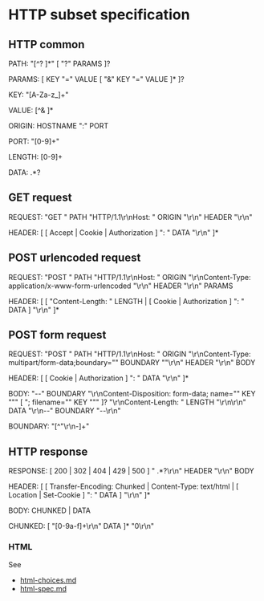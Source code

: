 # HTTP subset specification

## HTTP common

PATH: "[^? ]*" [ "?" PARAMS ]?

PARAMS: [ KEY "=" VALUE [ "&" KEY "=" VALUE ]* ]?

KEY: "[A-Za-z_]+"

VALUE: [^& ]*

ORIGIN: HOSTNAME ":" PORT

PORT: "[0-9]+"

LENGTH: [0-9]+

DATA: .*?

## GET request

REQUEST: "GET " PATH "HTTP/1.1\r\nHost: " ORIGIN "\r\n" HEADER "\r\n"

HEADER: [ [ Accept | Cookie | Authorization ] ": " DATA "\r\n" ]*

## POST urlencoded request

REQUEST: "POST " PATH "HTTP/1.1\r\nHost: " ORIGIN "\r\nContent-Type: application/x-www-form-urlencoded "\r\n" HEADER "\r\n" PARAMS

HEADER: [ [ "Content-Length: " LENGTH | [ Cookie | Authorization ] ": " DATA ] "\r\n" ]*

## POST form request

REQUEST: "POST " PATH "HTTP/1.1\r\nHost: " ORIGIN "\r\nContent-Type: multipart/form-data;boundary=\"" BOUNDARY "\"\r\n" HEADER "\r\n" BODY

HEADER: [ [ Cookie | Authorization ] ": " DATA "\r\n" ]*

BODY: "--" BOUNDARY "\r\nContent-Disposition: form-data; name=\"" KEY "\"" [ "; filename=\"" KEY "\"" ]? "\r\nContent-Length: " LENGTH "\r\n\r\n" DATA "\r\n--" BOUNDARY "--\r\n"

BOUNDARY: "[^\"\r\n-]+"

## HTTP response

RESPONSE: [ 200 | 302 | 404 | 429 | 500 ] " .*?\r\n" HEADER "\r\n" BODY

HEADER: [ [ Transfer-Encoding: Chunked | Content-Type: text/html | [ Location | Set-Cookie ] ": " DATA ] "\r\n" ]*

BODY: CHUNKED | DATA

CHUNKED: [ "[0-9a-f]+\r\n" DATA ]* "0\r\n"

### HTML

See

* [html-choices.md](html-choices.md)
* [html-spec.md](html-spec.md)

